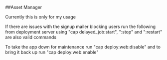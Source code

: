 ##Asset Manager

Currently this is only for my usage

If there are issues with the signup mailer blocking users run the following from deployment server using "cap delayed_job:start", ":stop" and ":restart" are also valid commands

To take the app down for maintenance run "cap deploy:web:disable" and to bring it back up run "cap deploy:web:enable"